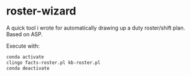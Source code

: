 # roster-wizard
A quick tool i wrote for automatically drawing up a duty roster/shift plan. Based on ASP.

Execute with: 
```bash
conda activate
clingo facts-roster.pl kb-roster.pl
conda deactivate
```
